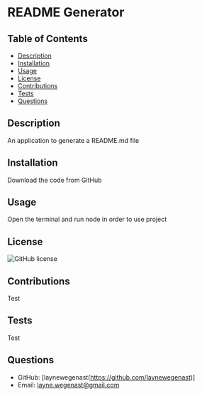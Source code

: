 # README Generator
 ## Table of Contents
 - [Description](#description)
 - [Installation](#installation)
 - [Usage](#usage)
 - [License](#license)
 - [Contributions](#contributions)
 - [Tests](#tests)
 - [Questions](#questions)

 ## Description
 An application to generate a README.md file
 ## Installation
 Download the code from GitHub
 ## Usage
 Open the terminal and run node in order to use project
 ## License
 ![GitHub license](https://img.shields.io/badge/license-MIT-blue.svg)
 ## Contributions
 Test
 ## Tests
 Test
 ## Questions
  - GitHub: [laynewegenast(https://github.com/laynewegenast)]
  - Email: [layne.wegenast@gmail.com](mailto:example@example.com)
